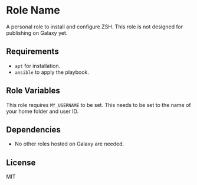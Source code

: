 Role Name
=========

A personal role to install and configure ZSH. This role is not designed for publishing on Galaxy yet.

Requirements
------------

- `apt` for installation.
- `ansible` to apply the playbook.

Role Variables
--------------

This role requires `MY_USERNAME` to be set. This needs to be set to the name of your home folder and user ID.

Dependencies
------------

- No other roles hosted on Galaxy are needed.

License
-------

MIT
